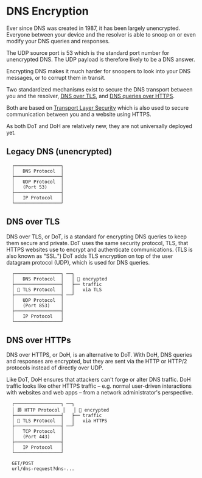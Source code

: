 # DNS Encryption
Ever since DNS was created in 1987, it has been largely unencrypted. Everyone between your device and the resolver is able to snoop on or even modify your DNS queries and responses.

The UDP source port is 53 which is the standard port number for unencrypted DNS. The UDP payload is therefore likely to be a DNS answer.

Encrypting DNS makes it much harder for snoopers to look into your DNS messages, or to corrupt them in transit.

Two standardized mechanisms exist to secure the DNS transport between you and the resolver, [DNS over TLS](dns-over-tls), and [DNS queries over HTTPS](dns-over-https).

Both are based on [Transport Layer Security](tls) which is also used to secure communication between you and a website using HTTPS.

As both DoT and DoH are relatively new, they are not universally deployed yet.

## Legacy DNS (unencrypted)
```
  ┌─────────────────┐
  │   DNS Protocol  │
  ├─────────────────┤
  │   UDP Protocol  │
  │   (Port 53)     │
  ├─────────────────┤
  │   IP Protocol   │
  └─────────────────┘
```

## DNS over TLS
DNS over TLS, or DoT, is a standard for encrypting DNS queries to keep them secure and private. DoT uses the same security protocol, TLS, that HTTPS websites use to encrypt and authenticate communications. (TLS is also known as "SSL.") DoT adds TLS encryption on top of the user datagram protocol (UDP), which is used for DNS queries.

```
  ┌─────────────────┐ ──┐
  │   DNS Protocol  │   │  encrypted
  ├─────────────────┤   ├── traffic
  │  TLS Protocol  │   │   via TLS
  ├─────────────────┤ ──┘
  │   UDP Protocol  │
  │   (Port 853)    │
  ├─────────────────┤
  │   IP Protocol   │
  └─────────────────┘
```

## DNS over HTTPs
DNS over HTTPS, or DoH, is an alternative to DoT. With DoH, DNS queries and responses are encrypted, but they are sent via the HTTP or HTTP/2 protocols instead of directly over UDP. 

Like DoT, DoH ensures that attackers can't forge or alter DNS traffic. DoH traffic looks like other HTTPS traffic – e.g. normal user-driven interactions with websites and web apps – from a network administrator's perspective.

```
  ┌─────────────────┐ ──┐
  │ 爵 HTTP Protocol │   │  encrypted
  ├─────────────────┤   ├── traffic
  │  TLS Protocol  │   │   via HTTPS
  ├─────────────────┤ ──┘
  │   TCP Protocol  │
  │   (Port 443)    │
  ├─────────────────┤
  │   IP Protocol   │
  └─────────────────┘

  GET/POST
  url/dns-request?dns-...
```

